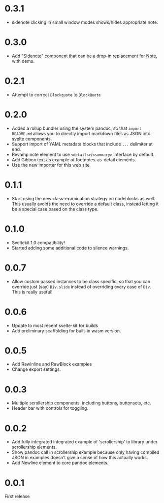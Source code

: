 # 0.3.1

- sidenote clicking in small window modes shows/hides appropriate note.

# 0.3.0

- Add "Sidenote" component that can be a drop-in replacement for Note, with demo.

# 0.2.1

- Attempt to correct `Blockquote` to `BlockQuote`

# 0.2.0

- Added a rollup bundler using the system pandoc, so that `import README.md` allows you to directly import markdown files as JSON into svelte components.
- Support import of YAML metadata blocks that include `...` delimiter at end.
- Revamp note element to use `<details>`/`<summary>` interface by default.
- Add Gibbon text as example of footnotes-as-detail elements.
- Use the new importer for this web site.

# 0.1.1

- Start using the new class-examination strategy on codeblocks as well. This usually
  avoids the need to override a default class, instead letting it be a special case based on the class type.

# 0.1.0

- Sveltekit 1.0 compatibility!
- Started adding some additional code to silence warnings.

# 0.0.7

- Allow custom passed instances to be class specific, so that you can override just (say) `Div.slide` instead of
  overriding every case of `Div`. This is really useful!

# 0.0.6

- Update to most recent svelte-kit for builds
- Add preliminary scaffolding for built-in wasm version.

# 0.0.5

- Add RawInline and RawBlock examples
- Change export settings.

# 0.0.3

- Multiple scrollership components, including buttons, buttonsets, etc.
- Header bar with controls for toggling.

# 0.0.2

- Add fully integrated integrated example of 'scrollership' to library under scrollership elements.
- Show pandoc call in scrollership example because only having compiled
  JSON in examples doesn't give a sense of how this actually works.
- Add Newline element to core pandoc elements.

# 0.0.1

First release
